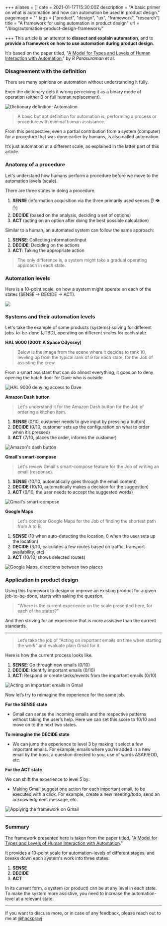 +++
aliases = []
date = 2021-01-17T15:30:00Z
description = "A basic primer on what is automation and how can automation be used in product design."
pageimage = ""
tags = ["product", "design", "ux", "framework", "research"]
title = "A framework for using automation in product design"
url = "/blog/automation-product-design-framework/"

+++
This article is an attempt to **dissect and explain automation**, and to **provide a framework on how to use automation during product design**.

It's based on the paper titled, "[A Model for Types and Levels of Human Interaction with Automation](https://ieeexplore.ieee.org/document/844354 "A model for types and levels of human interaction with automation")," by _R Parasuraman_ et al.

### Disagreement with the definition

There are many opinions on automation without understanding it fully.

Even the dictionary gets it wrong perceiving it as a binary mode of operation (either 0 or full human replacement).

![Dictionary definition: Automation](/images/automation-product-design-framework-automation-definition.png "Dictionary definition: Automation")

> A basic but apt definition for automation is, performing a process or procedure with minimal human assistance.

From this perspective, even a partial contribution from a system (computer) for a procedure that was done earlier by humans, is also called automation.

It’s just automation at a different scale, as explained in the latter part of this article.

### **Anatomy of a procedure**

Let's understand how humans perform a procedure before we move to the automation levels (scale).

There are three states in doing a procedure.

1. **SENSE** (information acquisition via the three primarily used senses 👂 👁️  ✋)
2. **DECIDE** (based on the analysis, deciding a set of options)
3. **ACT** (acting on an option after doing the best possible calculation)

Similar to a human, an automated system can follow the same approach:

1. **SENSE**: Collecting information/input
2. **DECIDE**: Deciding on the actions
3. **ACT**: Taking the appropriate action

> The only difference is, a system might take a gradual operating approach in each state.

### **Automation levels**

Here is a 10-point scale, on how a system might operate on each of the states (SENSE -> DECIDE -> ACT).

![](/images/automation-product-design-framework-automation-levels.png)

### **Systems and their automation levels**

Let's take the example of some products (systems) solving for different jobs-to-be-done (JTBD), operating on different scales for each state.

**HAL 9000 (2001: A Space Odyssey)**

> Below is the image from the scene where it decides to rank 10, leveling up from the typical rank of 9 for each state, for the Job of assisting the crew.

From a smart assistant that can do almost everything, it goes on to deny opening the hatch door for Dave who is outside.

![HAL 9000 denying access to Dave](/images/automation-product-design-framework-hal-9000.png "HAL 9000 denying access to Dave")

**Amazon Dash button**

> Let's understand it for the Amazon Dash button for the Job of ordering a kitchen item.

1. **SENSE** (0/10, customer needs to give input by pressing a button)
2. **DECIDE** (0/10, customer sets up the configuration on what to order when it’s pressed)
3. **ACT** (7/10, places the order, informs the customer)

![Amazon's dash button](/images/automation-product-design-framework-amazon-dash.jpg "Amazon's dash button")

**Gmail's smart-compose**

> Let's review Gmail's smart-compose feature for the Job of writing an email (response).

1. **SENSE** (10/10, automatically goes through the email content)
2. **DECIDE** (10/10, automatically makes a decision for the suggestion)
3. **ACT** (0/10, the user needs to accept the suggested words)

![Gmail's smart-compose](/images/automation-product-design-framework-smart-compose.gif "Gmail's smart-compose")

**Google Maps**

> Let's consider Google Maps for the Job of finding the shortest path from A to B.

1. **SENSE** (10 when auto-detecting the location, 0 when the user sets up the location)
2. **DECIDE** (3/10, calculates a few routes based on traffic, transport availability, etc)
3. **ACT** (10/10, shows selected routes)

![Google Maps, directions between two places](/images/automation-product-design-framework-google-maps.png "Google Maps, directions between two places")

### **Application in product design**

Using this framework to design or improve an existing product for a given job-to-be-done, starts with asking the question.

> “Where is the current experience on the scale presented here, for each of the states?”

And then striving for an experience that is more assistive than the current standards.

***

> Let’s take the job of “Acting on important emails on time when starting the work” and evaluate plain Gmail for it.

Here is how the current process looks like.

1. **SENSE**: Go through new emails (0/10)
2. **DECIDE**: Identify important emails (0/10)
3. **ACT**: Respond or create tasks/events from the important emails (0/10)

![Acting on important emails in Gmail](/images/automation-product-design-framework-gmail-current-procedure.png "Acting on important emails in Gmail")

Now let’s try to reimagine the experience for the same job.

**For the SENSE state**

* Gmail can sense the incoming emails and the respective patterns without taking the user’s help. Here we can set this score to 10/10 and move on to the next two states.

**To reimagine the DECIDE state**

* We can jump the experience to level 3 by making it select a few important emails. For example, emails where you’re added in a new email by the boss, a question directed to you, use of words ASAP/EOD, etc.

**For the ACT state**

We can shift the experience to level 5 by:

* Making Gmail suggest one action for each important email, to be executed with a click. For example, create a new meeting/todo, send an acknowledgment message, etc.

![Applying the framework on Gmail](/images/automation-product-design-framework-reimagined-gmail.png "Applying the framework on Gmail")

***

### Summary

The framework presented here is taken from the paper titled, "[A Model for Types and Levels of Human Interaction with Automation](https://ieeexplore.ieee.org/document/844354 "A model for types and levels of human interaction with automation")."

It provides a 10-point scale for automation-levels of different stages, and breaks down each system's work into three states:

1. **SENSE**
2. **DECIDE**
3. **ACT**

In its current form, a system (or product) can be at any level in each state. To make the system more assistive, you need to increase the automation-level at a relevant state.

***

If you want to discuss more, or in case of any feedback, please reach out to me at [@hackpravj](https://twitter.com/hackpravj)